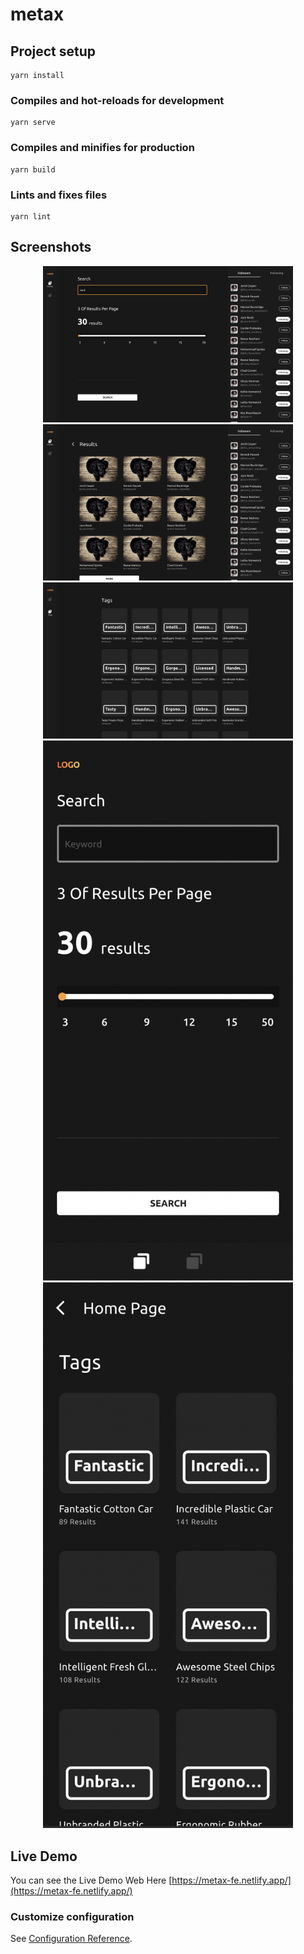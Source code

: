 # metax

## Project setup
```
yarn install
```

### Compiles and hot-reloads for development
```
yarn serve
```

### Compiles and minifies for production
```
yarn build
```

### Lints and fixes files
```
yarn lint
```


## Screenshots
<div align="center">
  <img width="400" src="./Screenshots/Web-1.png">
  <img width="400" src="./Screenshots/Web-2.png">
  <img width="400" src="./Screenshots/Web-3.png">
  <img width="400" src="./Screenshots/Mobile-1.png">
  <img width="400" src="./Screenshots/Mobile-2.png">
</div>

## Live Demo 
You can see the Live Demo Web 
Here [https://metax-fe.netlify.app/](https://metax-fe.netlify.app/)

### Customize configuration
See [Configuration Reference](https://cli.vuejs.org/config/).
